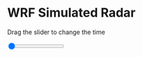 <h1>WRF Simulated Radar</h1>
<p>Drag the slider to change the time</p>

<div class="slidecontainer">
<input oninput='setImage(this)' class="slider" type="range" min="0" max="7" value="0" step="1" />
<img id='img'/>
</div>

<script>
var img = document.getElementById('img');
var img_array = ['/assets/images/wrf/rf_wrfout_d01_2020-06-06_12:00:00.png',
'/assets/images/wrf/rf_wrfout_d01_2020-06-06_13:00:00.png',
'/assets/images/wrf/rf_wrfout_d01_2020-06-06_14:00:00.png',
'/assets/images/wrf/rf_wrfout_d01_2020-06-06_15:00:00.png',
'/assets/images/wrf/rf_wrfout_d01_2020-06-06_16:00:00.png',
'/assets/images/wrf/rf_wrfout_d01_2020-06-06_17:00:00.png',
'/assets/images/wrf/rf_wrfout_d01_2020-06-06_18:00:00.png',];
function setImage(obj)
{
        var value = obj.value;
        img.src = img_array[value];

}
</script>
